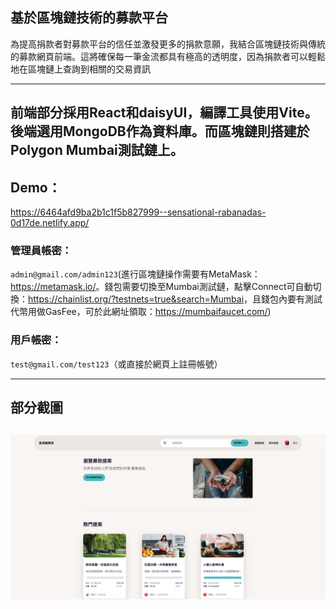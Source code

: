  ## 基於區塊鏈技術的募款平台

為提高捐款者對募款平台的信任並激發更多的捐款意願，我結合區塊鏈技術與傳統的募款網頁前端。這將確保每一筆金流都具有極高的透明度，因為捐款者可以輕鬆地在區塊鏈上查詢到相關的交易資訊

---
前端部分採用React和daisyUI，編譯工具使用Vite。後端選用MongoDB作為資料庫。而區塊鏈則搭建於Polygon Mumbai測試鏈上。
---

 ## Demo：
 https://6464afd9ba2b1c1f5b827999--sensational-rabanadas-0d17de.netlify.app/
 
 ### 管理員帳密：
 `admin@gmail.com/admin123`(進行區塊鏈操作需要有MetaMask：<https://metamask.io/>。錢包需要切換至Mumbai測試鏈，點擊Connect可自動切換：<https://chainlist.org/?testnets=true&search=Mumbai>，且錢包內要有測試代幣用做GasFee，可於此網址領取：https://mumbaifaucet.com/)
 
 ### 用戶帳密：
 `test@gmail.com/test123`（或直接於網頁上註冊帳號）

 ---

 ## 部分截圖

![](區塊鏈募款系統.png "")
--

